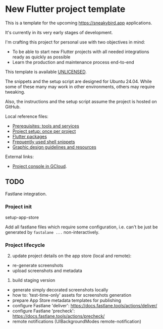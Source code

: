 # New Flutter project template

This is a template for the upcoming https://sneakybird.app applications.

It's currently in its very early stages of development.

I'm crafting this project for personal use with two objectives in mind:

- To be able to start new Flutter projects with all needed integrations ready as quickly as possible
- Learn the production and maintenance process end-to-end

This template is available [UNLICENSED](LICENSE).

The snippets and the setup script are designed for Ubuntu 24.04.
While some of these many may work in other environments, others may require tweaking.

Also, the instructions and the setup script assume the project is hosted on GitHub.

Local reference files:

- [Prerequisites: tools and services](readme-prerequisites.md)
- [Project setup: once per project](readme-setup.md)
- [Flutter packages](readme-packages.md)
- [Frequently used shell snippets](readme-shell-snippets.md)
- [Graphic design guidelines and resources](readme-graphic-design.md)

External links:

- [Project console in GCloud](https://console.cloud.google.com/welcome/new?project=project-id-placeholder).

## TODO

Fastlane integration.

### Project init

setup-app-store

Add all fastlane files which require some configuration,
i.e. can't be just be generated by `fastalane ...` non-interactively.


### Project lifecycle

2. update project details on the app store (local and remote):
  - re-generate screenshots
  - upload screenshots and metadata
1. build staging version

- generate simply decorated screenshots locally
- how to: 'test-time-only' assets for screenshots generation
- prepare App Store metadata templates for publishing
- configure Fastlane 'deliver': https://docs.fastlane.tools/actions/deliver/
- configure Fastlane 'precheck': https://docs.fastlane.tools/actions/precheck/
- remote notifications (<key>UIBackgroundModes</key> <array><string>remote-notification</string></array>)
